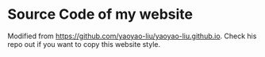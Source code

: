 # Source Code of my website

Modified from https://github.com/yaoyao-liu/yaoyao-liu.github.io. Check his repo out if you want to copy this website style.